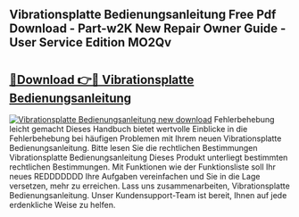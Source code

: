 ## Vibrationsplatte Bedienungsanleitung Free Pdf Download - Part-w2K New Repair Owner Guide - User Service Edition MO2Qv

# <h2><a href="http://df5lzik.blite.top/?on=Vibrationsplatte+Bedienungsanleitung">🔗Download 👉🔴 Vibrationsplatte Bedienungsanleitung</a></h2>

[![Vibrationsplatte Bedienungsanleitung new download](https://i.imgur.com/lujVjoI.png)](http://df5lzik.blite.top/?on=Vibrationsplatte+Bedienungsanleitung)
Fehlerbehebung leicht gemacht Dieses Handbuch bietet wertvolle Einblicke in die Fehlerbehebung bei häufigen Problemen mit Ihrem neuen Vibrationsplatte Bedienungsanleitung. Bitte lesen Sie die rechtlichen Bestimmungen Vibrationsplatte Bedienungsanleitung Dieses Produkt unterliegt bestimmten rechtlichen Bestimmungen. Mit Funktionen wie der Funktionsliste soll Ihr neues REDDDDDDD Ihre Aufgaben vereinfachen und Sie in die Lage versetzen, mehr zu erreichen. Lass uns zusammenarbeiten, Vibrationsplatte Bedienungsanleitung. Unser Kundensupport-Team ist bereit, Ihnen auf jede erdenkliche Weise zu helfen.
